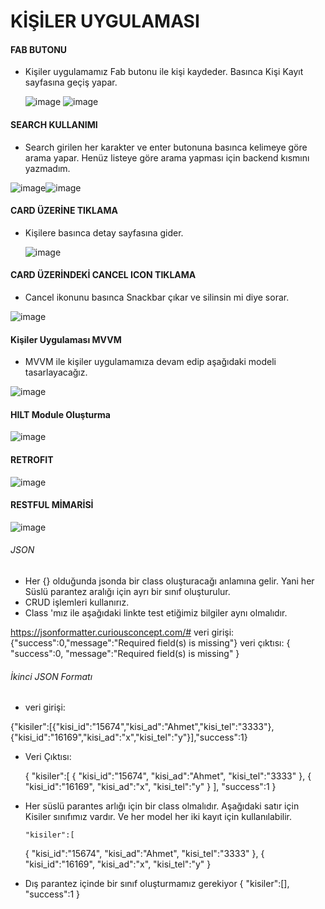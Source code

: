 # KİŞİLER UYGULAMASI

#### FAB BUTONU

* Kişiler uygulamamız Fab butonu ile kişi kaydeder. Basınca  Kişi Kayıt sayfasına geçiş yapar.
  
  ![image](https://github.com/Gorur56/Android-Bootcamp-Program-Kotlin/assets/54911292/21fb412b-ddc3-498a-ab09-04041b152d13) ![image](https://github.com/Gorur56/Android-Bootcamp-Program-Kotlin/assets/54911292/74bfde37-f2e8-4dbf-b192-f953c2ca8d15)

#### SEARCH KULLANIMI

* Search girilen her karakter ve enter butonuna basınca kelimeye göre arama yapar. Henüz listeye göre arama yapması için backend kısmını yazmadım.

![image](https://github.com/Gorur56/Android-Bootcamp-Program-Kotlin/assets/54911292/2064b825-2cde-4dd6-b209-d1f9419bdf67)![image](https://github.com/Gorur56/Android-Bootcamp-Program-Kotlin/assets/54911292/31547106-fc39-459a-a614-959959f69969)

#### CARD ÜZERİNE TIKLAMA

* Kişilere basınca detay sayfasına gider.

  ![image](https://github.com/Gorur56/Android-Bootcamp-Program-Kotlin/assets/54911292/bba348d1-c7d5-4d26-b12e-adedaed8bd00)


#### CARD ÜZERİNDEKİ CANCEL ICON TIKLAMA

* Cancel ikonunu basınca Snackbar çıkar ve silinsin mi diye sorar.

![image](https://github.com/Gorur56/Android-Bootcamp-Program-Kotlin/assets/54911292/d201504b-6eec-4efe-9e31-5205326f1fd8)

#### Kişiler Uygulaması MVVM

* MVVM ile kişiler uygulamamıza devam edip aşağıdaki modeli tasarlayacağız.

![image](https://github.com/Gorur56/Android-Bootcamp-Program-Kotlin/assets/54911292/f98fc7bf-a9ed-4805-bedf-a49d1663148c)

#### HILT Module Oluşturma

![image](https://github.com/Gorur56/Android-Bootcamp-Program-Kotlin/assets/54911292/aea78582-1bc3-47a3-8269-2769063c0176)

#### RETROFIT
![image](https://github.com/Gorur56/Android-Bootcamp-Program-Kotlin/assets/54911292/6a19225d-39bc-4143-b048-f66326de8444)

#### RESTFUL MİMARİSİ

![image](https://github.com/Gorur56/Android-Bootcamp-Program-Kotlin/assets/54911292/ae5f81a8-5cd2-4bbd-afc2-1d7853332bb3)


###### JSON
* Her {} olduğunda jsonda bir class oluşturacağı anlamına gelir. Yani her Süslü parantez aralığı için ayrı bir sınıf oluşturulur.
* CRUD işlemleri kullanırız.
* Class 'mız ile aşağıdaki linkte test etiğimiz bilgiler aynı olmalıdır.

 https://jsonformatter.curiousconcept.com/#
 veri girişi: {"success":0,"message":"Required field(s) is missing"}
 veri çıktısı:
 {
   "success":0,
   "message":"Required field(s) is missing"
}

###### İkinci JSON Formatı
* veri girişi:

{"kisiler":[{"kisi_id":"15674","kisi_ad":"Ahmet","kisi_tel":"3333"},
{"kisi_id":"16169","kisi_ad":"x","kisi_tel":"y"}],"success":1}

* Veri Çıktısı:

  {
    "kisiler":[
     {
          "kisi_id":"15674",
          "kisi_ad":"Ahmet",
          "kisi_tel":"3333"
      },
      {
         "kisi_id":"16169",
         "kisi_ad":"x",
         "kisi_tel":"y"
      }
   ],
   "success":1
  }

* Her süslü parantes arlığı için bir class olmalıdır. Aşağıdaki satır için Kisiler sınıfımız vardır. Ve her model her iki kayıt için kullanılabilir.

      "kisiler":[
     {
          "kisi_id":"15674",
          "kisi_ad":"Ahmet",
          "kisi_tel":"3333"
      },
      {
         "kisi_id":"16169",
         "kisi_ad":"x",
         "kisi_tel":"y"
      }

* Dış parantez içinde bir sınıf oluşturmamız gerekiyor
{
   "kisiler":[],
   "success":1
}







